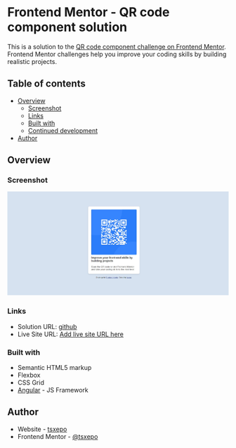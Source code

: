 # Frontend Mentor - QR code component solution

This is a solution to the [QR code component challenge on Frontend Mentor](https://www.frontendmentor.io/challenges/qr-code-component-iux_sIO_H). Frontend Mentor challenges help you improve your coding skills by building realistic projects.

## Table of contents

- [Overview](#overview)
  - [Screenshot](#screenshot)
  - [Links](#links)
  - [Built with](#built-with)
  - [Continued development](#continued-development)
- [Author](#author)

## Overview

### Screenshot

![](src/assets/qr-code.JPG)

### Links

- Solution URL: [github](https://github.com/tsxepo-web/qr-code-component.git)
- Live Site URL: [Add live site URL here](https://your-live-site-url.com)

### Built with

- Semantic HTML5 markup
- Flexbox
- CSS Grid
- [Angular](https://angular.io/) - JS Framework

## Author

- Website - [tsxepo](https://www.your-site.com)
- Frontend Mentor - [@tsxepo](https://www.frontendmentor.io/profile/tsxepo-web)
